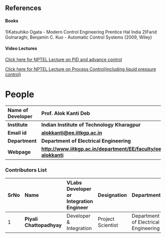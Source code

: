## References
#### Books
1)Katsuhiko Ogata - Modern Control Engineering Prentice Hal India
2)Farid Golnaraghi, Benjamin C. Kuo - Automatic Control Systems (2009, Wiley)


#### Video Lectures
<a href="https://nptel.ac.in/courses/108105063" target="_blank">Click here for NPTEL Lecture on PID and advance control</a>

<a href="https://nptel.ac.in/courses/103105064" target="_blank">Click here for NPTEL Lecture on Process Control(including liquid pressure control)</a>
									


# People

<b>Name of Developer | <b> **Prof. Alok Kanti Deb**
:--|:--|
<b> Institute | <b>  **Indian Institute of Technology Kharagpur**
<b> Email id|     <b>  **alokkanti@ee.iitkgp.ac.in**
<b> Department |  **Department of Electrical Engineering**
<b>Webpage| <b> http://www.iitkgp.ac.in/department/EE/faculty/ee-alokkanti

### Contributors List

SrNo | Name | VLabs Developer or Integration Engineer | Designation | Department| Institute
:--|:--|:--|:--|:--|:--|
1 | **Piyali Chattopadhyay** | Developer & Integration | Project Scientist | Department of Electrical Engineering | IIT Kharagpur | 
